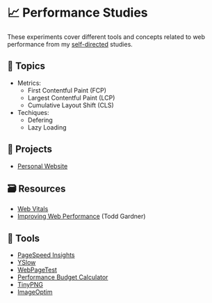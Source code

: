 # :chart_with_upwards_trend: Performance Studies

These experiments cover different tools and concepts related to web performance from my [self-directed](https://github.com/DanielBrito/self-learning) studies.

## :bookmark_tabs: Topics

- Metrics:
	- First Contentful Paint (FCP)
	- Largest Contentful Paint (LCP)
	- Cumulative Layout Shift (CLS)
- Techiques:
	- Defering
	- Lazy Loading

## 🚀 Projects

- [Personal Website](https://danielbrito.github.io/)

## :card_file_box: Resources

- [Web Vitals](https://web.dev/i18n/pt/vitals/)
- [Improving Web Performance](https://docs.google.com/presentation/d/1GfEtDtaAQIv_VOggdmfNfJrf4Y2qQVkvt9zmvvwq8dw/edit) (Todd Gardner)

## :toolbox: Tools

- [PageSpeed Insights](https://developers.google.com/speed/pagespeed/insights/)
- [YSlow](http://yslow.org/)
- [WebPageTest](https://webpagetest.org/)
- [Performance Budget Calculator](https://www.performancebudget.io/)
- [TinyPNG](https://tinypng.com/)
- [ImageOptim](https://imageoptim.com/versions.html)
